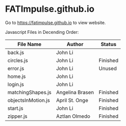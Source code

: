 # FATImpulse.github.io

Go to https://fatimpulse.github.io to view website.

Javascript Files in Decending Order: 

File Name | Author | Status
----------|--------|--------
back.js | John Li | 
circles.js | John Li | Finished
error.js | John Li | Unused
home.js | John Li | 
login.js | John Li | 
matchingShapes.js | Angelina Brasen | Finished
objectsInMotion.js | April St. Onge | Finished
start.js | John Li | Finished
zipper.js | Aztlan Olmedo | Finished
